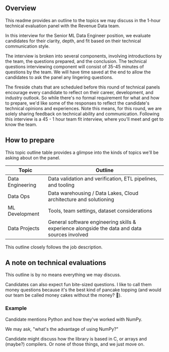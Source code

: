 ## Overview
This readme provides an outline to the topics we may discuss in the 1-hour technical evaluation panel with the Revenue Data team. 

In this interview for the Senior ML Data Engineer position, we evaluate candidates for their clarity, depth, and fit based on their 
technical communication style. 

The interview is broken into several components, involving introductions by the team, the questions prepared, and the conclusion. 
The technical questions interviewing component will consist of 35-45 minutes of questions by the team. 
We will have time saved at the end to allow the candidates to ask the panel any lingering questions. 

The fireside chats that are scheduled before this round of technical panels encourage every candidate to reflect on their career, 
development, and industry outlook. So while there's no formal requirement for what and how to prepare, we'd like some of the 
responses to reflect the candidate's technical opinions and experiences. 
Note this means, for this round, we are solely sharing feedback on technical ability and communication. 
Following this interview is a 45 - 1 hour team fit interview, where you'll meet and get to know the team. 


## How to prepare

This topic outline table provides a glimpse into the kinds of topics we'll be asking about on the panel.

|  Topic | Outline |
| ------------- | ------------- |
| Data Engineering  | Data validation and verification, ETL pipelines, and tooling    |
| Data Ops          | Data warehousing / Data Lakes, Cloud architecture and solutioning |
|  ML Development   | Tools, team settings, dataset considerations                      |
| Data Projects     | General software engineering skills & experience alongside the data and data sources involved |

This outline closely follows the job description.

## A note on technical evaluations
This outline is by no means everything we may discuss. 

Candidates can also expect fun bite-sized questions. I like to call them money questions because it's the best kind of pancake topping (and would our team be called money cakes without the money? :pancakes:). 
### Example

Candidate mentions Python and how they've worked with NumPy. 

We may ask, "what's the advantage of using NumPy?" 

Candidate might discuss how the library is based in C, or arrays and (maybe?) compilers.  Or none of those things, and we just move on. 
